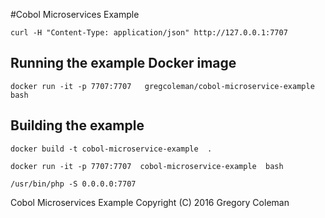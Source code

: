 
#Cobol Microservices Example

```
curl -H "Content-Type: application/json" http://127.0.0.1:7707
````

## Running the example Docker image

````
docker run -it -p 7707:7707   gregcoleman/cobol-microservice-example  bash
````

## Building the example

````
docker build -t cobol-microservice-example  .
````

````
docker run -it -p 7707:7707  cobol-microservice-example  bash
````

````
/usr/bin/php -S 0.0.0.0:7707
````

Cobol Microservices Example
Copyright (C) 2016 Gregory Coleman

